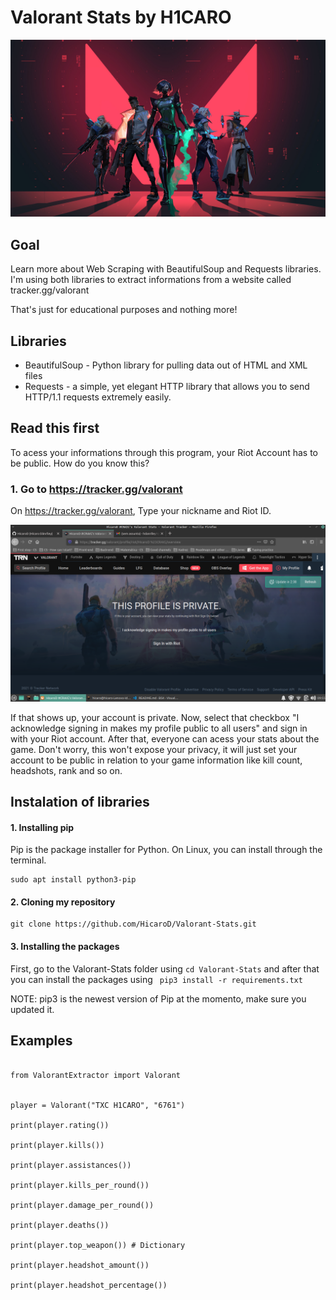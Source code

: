 # Valorant Stats by H1CARO

![](Images/1072679.jpg)


## Goal
Learn more about Web Scraping with BeautifulSoup and Requests libraries. I'm using both libraries to extract informations from a website called tracker.gg/valorant

That's just for educational purposes and nothing more! 

## Libraries 
* BeautifulSoup - Python library for pulling data out of HTML and XML files
* Requests -  a simple, yet elegant HTTP library that allows you to send HTTP/1.1 requests extremely easily. 


## Read this first
To acess your informations through this program, your Riot Account has to be public. How do you know this?

### 1. Go to https://tracker.gg/valorant
On https://tracker.gg/valorant, Type your nickname and Riot ID.

![](Images/private_acc.png)

If that shows up, your account is private. Now, select that checkbox "I acknowledge signing in makes my profile public to all users" and sign in with your Riot account. After that, everyone can acess your stats about the game. Don't worry, this won't expose your privacy, it will just set your account to be public in relation to your game information like kill count, headshots, rank and so on.


## Instalation of libraries

#### 1. Installing pip

Pip is the package installer for Python. On Linux, you can install through the terminal.

```
sudo apt install python3-pip

```

#### 2. Cloning my repository

```
git clone https://github.com/HicaroD/Valorant-Stats.git

```

#### 3. Installing the packages

First, go to the Valorant-Stats folder using ``` cd Valorant-Stats ``` and after that you can install the packages using ``` pip3 install -r requirements.txt```

NOTE: pip3 is the newest version of Pip at the momento, make sure you updated it.  

## Examples
``` python3

from ValorantExtractor import Valorant


player = Valorant("TXC H1CARO", "6761")

print(player.rating())

print(player.kills())

print(player.assistances())

print(player.kills_per_round())

print(player.damage_per_round())

print(player.deaths())

print(player.top_weapon()) # Dictionary 

print(player.headshot_amount())

print(player.headshot_percentage())
```
